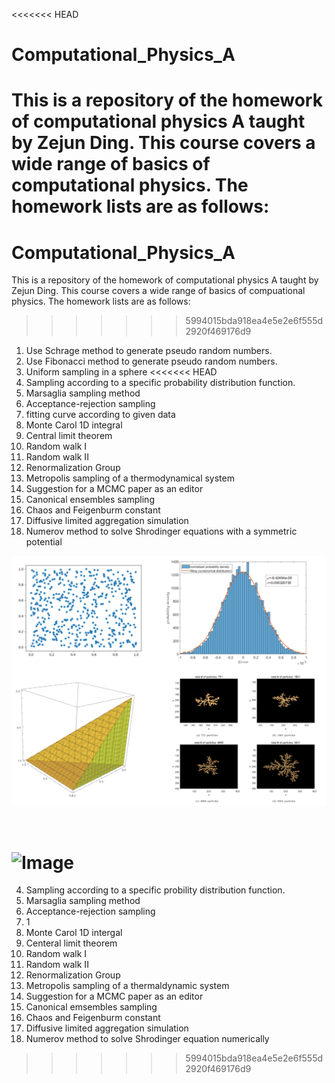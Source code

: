 <<<<<<< HEAD
#   Computational_Physics_A
This is a repository of the homework of computational physics A taught by Zejun Ding. This course covers a wide range of basics of computational physics. The homework lists are as follows:
=======
# Computational_Physics_A
This is a repository of the homework of computational physics A taught by Zejun Ding.
This course covers a wide range of basics of compuational physics. The homework lists are as follows:

>>>>>>> 5994015bda918ea4e5e2e6f555d2920f469176d9

1. Use Schrage method to generate pseudo random numbers.
2. Use Fibonacci method to generate pseudo random numbers.
3. Uniform sampling in a sphere
<<<<<<< HEAD
4. Sampling according to a specific probability distribution function.
5. Marsaglia sampling method
6. Acceptance-rejection sampling
7. fitting curve according to given data
8. Monte Carol 1D integral
9. Central limit theorem
10. Random walk I
11. Random walk II
12. Renormalization Group
13. Metropolis sampling of a thermodynamical system
14. Suggestion for a MCMC paper as an editor
15. Canonical ensembles sampling
16. Chaos and Feigenburm constant
17. Diffusive limited aggregation simulation
18. Numerov method to solve Shrodinger equations with a symmetric potential 

![Image](https://github.com/kaizewang/Computational_Physics_A/raw/master/pictures/display.png)     

​         

 ![Image](https://github.com/kaizewang/Computational_Physics_A/raw/master/pictures/rw.gif)     
=======
4. Sampling according to a specific probility distribution function.
5. Marsaglia sampling method
6. Acceptance-rejection sampling 
7. 1
8. Monte Carol 1D intergal 
9. Centeral limit theorem 
10. Random walk I
11. Random walk II
12. Renormalization Group
13. Metropolis sampling of a thermaldynamic system
14. Suggestion for a MCMC paper as an editor
15. Canonical emsembles sampling 
16. Chaos and Feigenburm constant 
17. Diffusive limited aggregation simulation
18. Numerov method to solve Shrodinger equation numerically 
>>>>>>> 5994015bda918ea4e5e2e6f555d2920f469176d9

